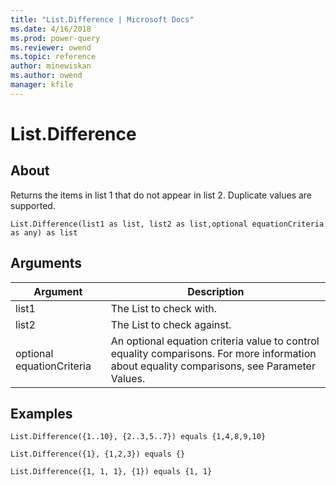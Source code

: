 ```yaml
---
title: "List.Difference | Microsoft Docs"
ms.date: 4/16/2018
ms.prod: power-query
ms.reviewer: owend
ms.topic: reference
author: minewiskan
ms.author: owend
manager: kfile
---
```

# List.Difference

  
## About  
Returns the items in list 1 that do not appear in list 2. Duplicate values are supported.  
  
```  
List.Difference(list1 as list, list2 as list,optional equationCriteria as any) as list  
```  
  
## Arguments  
  
|Argument|Description|  
|------------|---------------|  
|list1|The List to check with.|  
|list2|The List to check against.|  
|optional equationCriteria|An optional equation criteria value to control equality comparisons. For more information about equality comparisons, see Parameter Values.|  
  
## Examples  
  
```  
List.Difference({1..10}, {2..3,5..7}) equals {1,4,8,9,10}  
```  
  
```  
List.Difference({1}, {1,2,3}) equals {}  
```  
  
```  
List.Difference({1, 1, 1}, {1}) equals {1, 1}  
```  
